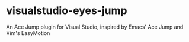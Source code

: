 # visualstudio-eyes-jump
An Ace Jump plugin for Visual Studio, inspired by Emacs' Ace Jump and Vim's EasyMotion
